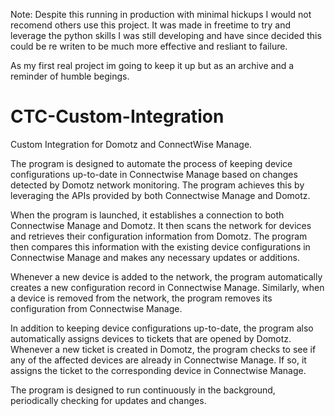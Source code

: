 Note: Despite this running in production with minimal hickups I would not recomend others use this project. It was made in freetime to try and leverage the python skills I was still developing and have since decided this could be re writen to be much more effective and resliant to failure.

As my first real project im going to keep it up but as an archive and a reminder of humble begings.

# CTC-Custom-Integration
Custom Integration for Domotz and ConnectWise Manage.

The program is designed to automate the process of keeping device configurations up-to-date in Connectwise Manage based on changes detected by Domotz network monitoring. The program achieves this by leveraging the APIs provided by both Connectwise Manage and Domotz.

When the program is launched, it establishes a connection to both Connectwise Manage and Domotz. It then scans the network for devices and retrieves their configuration information from Domotz. The program then compares this information with the existing device configurations in Connectwise Manage and makes any necessary updates or additions.

Whenever a new device is added to the network, the program automatically creates a new configuration record in Connectwise Manage. Similarly, when a device is removed from the network, the program removes its configuration from Connectwise Manage.

In addition to keeping device configurations up-to-date, the program also automatically assigns devices to tickets that are opened by Domotz. Whenever a new ticket is created in Domotz, the program checks to see if any of the affected devices are already in Connectwise Manage. If so, it assigns the ticket to the corresponding device in Connectwise Manage.

The program is designed to run continuously in the background, periodically checking for updates and changes.
